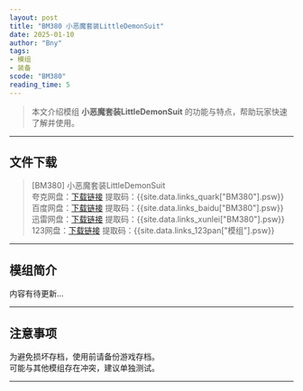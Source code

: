 ```yaml
---
layout: post
title: "BM380 小恶魔套装LittleDemonSuit"
date: 2025-01-10
author: "Bny"
tags: 
- 模组
- 装备
scode: "BM380"
reading_time: 5
---
```


> 本文介绍模组 **小恶魔套装LittleDemonSuit** 的功能与特点，帮助玩家快速了解并使用。

---

## 文件下载

> [BM380] 小恶魔套装LittleDemonSuit  
夸克网盘：[下载链接]({{site.data.links_quark["BM380"].url}}) 提取码：{{site.data.links_quark["BM380"].psw}}  
百度网盘：[下载链接]({{site.data.links_baidu["BM380"].url}}) 提取码：{{site.data.links_baidu["BM380"].psw}}  
迅雷网盘：[下载链接]({{site.data.links_xunlei["BM380"].url}}) 提取码：{{site.data.links_xunlei["BM380"].psw}}  
123网盘：[下载链接]({{site.data.links_123pan["模组"].url}}) 提取码：{{site.data.links_123pan["模组"].psw}}  

---

## 模组简介

>  
内容有待更新...  

---

## 注意事项

>  
为避免损坏存档，使用前请备份游戏存档。  
可能与其他模组存在冲突，建议单独测试。  

---

